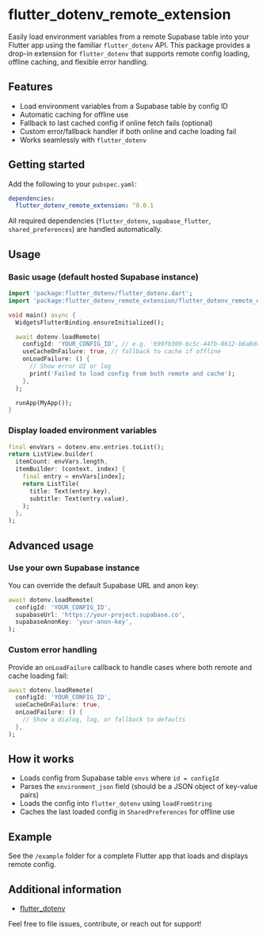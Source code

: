 # flutter_dotenv_remote_extension

Easily load environment variables from a remote Supabase table into your Flutter app using the familiar `flutter_dotenv` API. This package provides a drop-in extension for `flutter_dotenv` that supports remote config loading, offline caching, and flexible error handling.

## Features

- Load environment variables from a Supabase table by config ID
- Automatic caching for offline use
- Fallback to last cached config if online fetch fails (optional)
- Custom error/fallback handler if both online and cache loading fail
- Works seamlessly with `flutter_dotenv`

## Getting started

Add the following to your `pubspec.yaml`:

```yaml
dependencies:
  flutter_dotenv_remote_extension: ^0.0.1
```

All required dependencies (`flutter_dotenv`, `supabase_flutter`, `shared_preferences`) are handled automatically.

## Usage

### Basic usage (default hosted Supabase instance)

```dart
import 'package:flutter_dotenv/flutter_dotenv.dart';
import 'package:flutter_dotenv_remote_extension/flutter_dotenv_remote_extension.dart';

void main() async {
  WidgetsFlutterBinding.ensureInitialized();

  await dotenv.loadRemote(
    configId: 'YOUR_CONFIG_ID', // e.g. '699fb309-6c5c-44fb-8612-b6a8dda08296'
    useCacheOnFailure: true, // fallback to cache if offline
    onLoadFailure: () {
      // Show error UI or log
      print('Failed to load config from both remote and cache');
    },
  );

  runApp(MyApp());
}
```

### Display loaded environment variables

```dart
final envVars = dotenv.env.entries.toList();
return ListView.builder(
  itemCount: envVars.length,
  itemBuilder: (context, index) {
    final entry = envVars[index];
    return ListTile(
      title: Text(entry.key),
      subtitle: Text(entry.value),
    );
  },
);
```

## Advanced usage

### Use your own Supabase instance

You can override the default Supabase URL and anon key:

```dart
await dotenv.loadRemote(
  configId: 'YOUR_CONFIG_ID',
  supabaseUrl: 'https://your-project.supabase.co',
  supabaseAnonKey: 'your-anon-key',
);
```

### Custom error handling

Provide an `onLoadFailure` callback to handle cases where both remote and cache loading fail:

```dart
await dotenv.loadRemote(
  configId: 'YOUR_CONFIG_ID',
  useCacheOnFailure: true,
  onLoadFailure: () {
    // Show a dialog, log, or fallback to defaults
  },
);
```

## How it works

- Loads config from Supabase table `envs` where `id = configId`
- Parses the `environment_json` field (should be a JSON object of key-value pairs)
- Loads the config into `flutter_dotenv` using `loadFromString`
- Caches the last loaded config in `SharedPreferences` for offline use

## Example

See the `/example` folder for a complete Flutter app that loads and displays remote config.

## Additional information

- [flutter_dotenv](https://pub.dev/packages/flutter_dotenv)

Feel free to file issues, contribute, or reach out for support!
